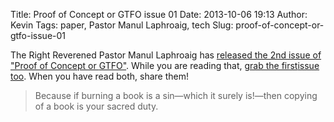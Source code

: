 Title: Proof of Concept or GTFO issue 01
Date: 2013-10-06 19:13
Author: Kevin
Tags: paper, Pastor Manul Laphroaig, tech
Slug: proof-of-concept-or-gtfo-issue-01

The Right Reverened Pastor Manul Laphroaig has [released the 2nd issue
of "Proof of Concept
or ](http://aptfriendfinder.com/friends/pocorgtfo01.pdf)[GTFO"](http://aptfriendfinder.com/friends/pocorgtfo01.pdf).
While you are reading that, [grab the
first](http://aptfriendfinder.com/friends/pocorgtfo00.pdf)[issue
too](http://aptfriendfinder.com/friends/pocorgtfo00.pdf). When you have
read both, share them!

> Because if burning a book is a sin—which it surely is!—then copying of
> a book is your sacred duty.
